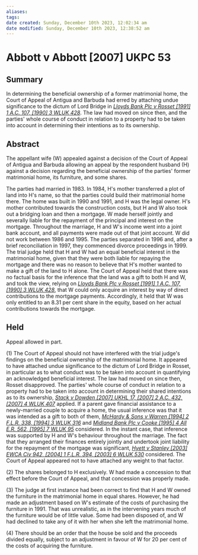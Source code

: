 ```yaml
---
aliases: 
tags: 
date created: Sunday, December 10th 2023, 12:02:34 am
date modified: Sunday, December 10th 2023, 12:38:52 am
---
```


# Abbott v Abbott [2007] UKPC 53

## Summary

In determining the beneficial ownership of a former matrimonial home, the Court of Appeal of Antigua and Barbuda had erred by attaching undue significance to the dictum of Lord Bridge in _[Lloyds Bank Plc v Rosset [1991] 1 A.C. 107, [1990] 3 WLUK 428](https://uk.westlaw.com/Document/IE21B0510E42711DA8FC2A0F0355337E9/View/FullText.html?originationContext=document&transitionType=DocumentItem&ppcid=fd0519e4e0a5402789d05c866ce1106a&contextData=(sc.Default))_. The law had moved on since then, and the parties' whole course of conduct in relation to a property had to be taken into account in determining their intentions as to its ownership.

## Abstract

The appellant wife (W) appealed against a decision of the Court of Appeal of Antigua and Barbuda allowing an appeal by the respondent husband (H) against a decision regarding the beneficial ownership of the parties' former matrimonial home, its furniture, and some shares.

The parties had married in 1983. In 1984, H's mother transferred a plot of land into H's name, so that the parties could build their matrimonial home there. The home was built in 1990 and 1991, and H was the legal owner. H's mother contributed towards the construction costs, but H and W also took out a bridging loan and then a mortgage. W made herself jointly and severally liable for the repayment of the principal and interest on the mortgage. Throughout the marriage, H and W's income went into a joint bank account, and all payments were made out of that joint account. W did not work between 1986 and 1995. The parties separated in 1996 and, after a brief reconciliation in 1997, they commenced divorce proceedings in 1999. The trial judge held that H and W had an equal beneficial interest in the matrimonial home, given that they were both liable for repaying the mortgage and there was no reason to believe that H's mother wanted to make a gift of the land to H alone. The Court of Appeal held that there was no factual basis for the inference that the land was a gift to both H and W, and took the view, relying on _[Lloyds Bank Plc v Rosset [1991] 1 A.C. 107, [1990] 3 WLUK 428](https://uk.westlaw.com/Document/IE21B0510E42711DA8FC2A0F0355337E9/View/FullText.html?originationContext=document&transitionType=DocumentItem&ppcid=fd0519e4e0a5402789d05c866ce1106a&contextData=(sc.Default))_, that W could only acquire an interest by way of direct contributions to the mortgage payments. Accordingly, it held that W was only entitled to an 8.31 per cent share in the equity, based on her actual contributions towards the mortgage.

## Held

Appeal allowed in part.

(1) The Court of Appeal should not have interfered with the trial judge's findings on the beneficial ownership of the matrimonial home. It appeared to have attached undue significance to the dictum of Lord Bridge in Rosset, in particular as to what conduct was to be taken into account in quantifying an acknowledged beneficial interest. The law had moved on since then, Rosset disapproved. The parties' whole course of conduct in relation to a property had to be taken into account in determining their shared intentions as to its ownership, _[Stack v Dowden [2007] UKHL 17, [2007] 2 A.C. 432, [2007] 4 WLUK 407](https://uk.westlaw.com/Document/I20AB2C10F4AD11DB93178FA5B02D29F5/View/FullText.html?originationContext=document&transitionType=DocumentItem&ppcid=fd0519e4e0a5402789d05c866ce1106a&contextData=(sc.Default))_ applied. If a parent gave financial assistance to a newly-married couple to acquire a home, the usual inference was that it was intended as a gift to both of them, _[McHardy & Sons v Warren [1994] 2 F.L.R. 338, [1994] 3 WLUK 316](https://uk.westlaw.com/Document/I76940530E43611DA8FC2A0F0355337E9/View/FullText.html?originationContext=document&transitionType=DocumentItem&ppcid=fd0519e4e0a5402789d05c866ce1106a&contextData=(sc.Default))_ and _[Midland Bank Plc v Cooke [1995] 4 All E.R. 562, [1995] 7 WLUK 95](https://uk.westlaw.com/Document/I779CE9B0E43611DA8FC2A0F0355337E9/View/FullText.html?originationContext=document&transitionType=DocumentItem&ppcid=fd0519e4e0a5402789d05c866ce1106a&contextData=(sc.Default))_ considered. In the instant case, that inference was supported by H and W's behaviour throughout the marriage. The fact that they arranged their finances entirely jointly and undertook joint liability for the repayment of the mortgage was significant, _[Hyett v Stanley [2003] EWCA Civ 942, [2004] 1 F.L.R. 394, [2003] 6 WLUK 530](https://uk.westlaw.com/Document/IC5A7D8E0E42711DA8FC2A0F0355337E9/View/FullText.html?originationContext=document&transitionType=DocumentItem&ppcid=fd0519e4e0a5402789d05c866ce1106a&contextData=(sc.Default))_ considered. The Court of Appeal appeared not to have attached any weight to that factor.

(2) The shares belonged to H exclusively. W had made a concession to that effect before the Court of Appeal, and that concession was properly made.

(3) The judge at first instance had been correct to find that H and W owned the furniture in the matrimonial home in equal shares. However, he had made an adjustment based on W's estimate of the costs of purchasing the furniture in 1991. That was unrealistic, as in the intervening years much of the furniture would be of little value. Some had been disposed of, and W had declined to take any of it with her when she left the matrimonial home.

(4) There should be an order that the house be sold and the proceeds divided equally, subject to an adjustment in favour of W for 20 per cent of the costs of acquiring the furniture.
